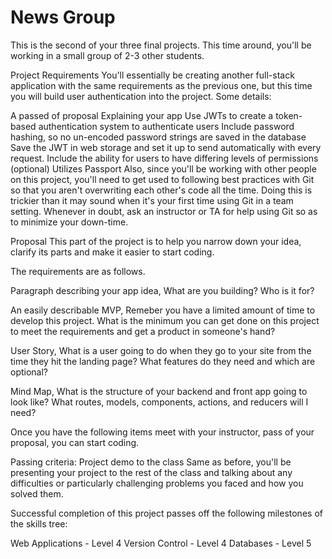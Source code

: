 # News Group

This is the second of your three final projects. This time around, you'll be working in a small group of 2-3 other students.

Project Requirements
You'll essentially be creating another full-stack application with the same requirements as the previous one, but this time you will build user authentication into the project. Some details:

A passed of proposal Explaining your app
Use JWTs to create a token-based authentication system to authenticate users
Include password hashing, so no un-encoded password strings are saved in the database
Save the JWT in web storage and set it up to send automatically with every request.
Include the ability for users to have differing levels of permissions (optional)
Utilizes Passport
Also, since you'll be working with other people on this project, you'll need to get used to following best practices with Git so that you aren't overwriting each other's code all the time. Doing this is trickier than it may sound when it's your first time using Git in a team setting. Whenever in doubt, ask an instructor or TA for help using Git so as to minimize your down-time.

Proposal
This part of the project is to help you narrow down your idea, clarify its parts and make it easier to start coding.

The requirements are as follows.

Paragraph describing your app idea, What are you building? Who is it for?

An easily describable MVP, Remeber you have a limited amount of time to develop this project. What is the minimum you can get done on this project to meet the requirements and get a product in someone's hand?

User Story, What is a user going to do when they go to your site from the time they hit the landing page? What features do they need and which are optional?

Mind Map, What is the structure of your backend and front app going to look like? What routes, models, components, actions, and reducers will I need?

Once you have the following items meet with your instructor, pass of your proposal, you can start coding.

Passing criteria: Project demo to the class
Same as before, you'll be presenting your project to the rest of the class and talking about any difficulties or particularly challenging problems you faced and how you solved them.

Successful completion of this project passes off the following milestones of the skills tree:

Web Applications - Level 4
Version Control - Level 4
Databases - Level 5